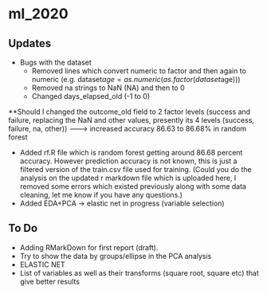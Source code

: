 # ml_2020
## Updates
- Bugs with the dataset
    - Removed lines which convert numeric to factor and then again to numeric (e.g. dataset$age=as.numeric(as.factor(dataset$age)))
    - Removed na strings to NaN (NA) and then to 0
    - Changed days_elapsed_old (-1 to 0)

**Should I changed the outcome_old field to 2 factor levels (success and failure, replacing the NaN and other values, presently its 4 levels (success, failure, na, other)) ---> increased accuracy 86.63 to 86.68% in random forest

- Added rf.R file which is random forest getting around 86.68 percent accuracy. However prediction accuracy is not known, this is just a filtered version of the train.csv file used for training.
(Could you do the analysis on the updated r markdown file which is uploaded here, I removed some errors which existed previously along with some data cleaning, let me know if you have any questions.)
- Added EDA+PCA  -> elastic net in progress (variable selection)

## To Do
- Adding RMarkDown for first report (draft).
- Try to show the data by groups/ellipse in the PCA analysis
- ELASTIC NET
- List of variables as well as their transforms (square root, square etc) that give better results